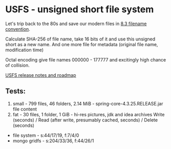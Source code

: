 # USFS - unsigned short file system

Let's trip back to the 80s and save our modern files in [8.3 filename convention](https://en.wikipedia.org/wiki/8.3_filename).

Calculate SHA-256 of file name, take 16 bits of it and use this unsigned short as a new name. And one more file for metadata (original file name, modification time)

Octal encoding give file names 000000 - 177777 and excitingly high chance of collision.

[USFS release notes and roadmap](https://github.com/abalanonline/usfs/releases)

## Tests:
1. small - 799 files, 46 folders, 2.14 MiB - spring-core-4.3.25.RELEASE.jar file content
1. fat - 30 files, 1 folder, 1 GiB - hi-res pictures, jdk and idea archives
Write (seconds) / Read (after write, presumably cached, seconds) / Delete (seconds)

* file system - s:44/17/19, f:7/4/0
* mongo gridfs - s:204/33/36, f:44/26/1
